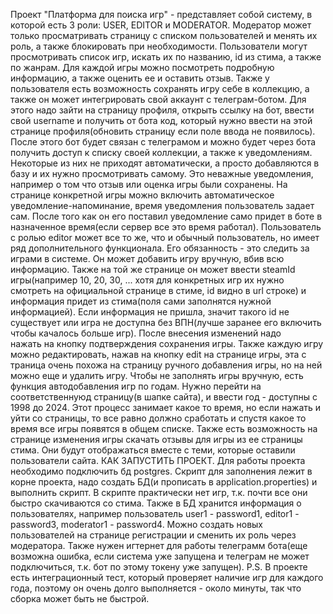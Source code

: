 Проект "Платформа для поиска игр" - представляет собой систему, в которой есть 3 роли: USER, EDITOR и MODERATOR. Модератор может только просматривать страницу с списком пользователей и менять их роль, а также блокировать при необходимости. Пользователи могут просмотривать список игр, искать их по названию, id из стима, а также по жанрам. 
Для каждой игры можно посмотреть подробную информацию, а также оценить ее и оставить отзыв. Также у пользователя есть возможность сохранять игру себе в коллекцию, а также он может интегрировать свой аккаунт с телеграм-ботом. Для этого надо зайти на страницу профиля, открыть ссылку на бот, ввести свой username и получить от бота код, 
который нужно ввести на этой странице профиля(обновить страницу если поле ввода не появилось). После этого бот будет связан с телеграмом и можно будет через бота получить доступ к списку своей коллекции, а также к уведомлениям. Некоторые из них не приходят автоматически, а просто добавляются в базу и их нужно просмотривать самому.
Это неважные уведомления, например о том что отзыв или оценка игры были сохранены. На странице конкретной игры можно включить автоматическое уведомление-напоминание, время уведомления пользователь задает сам. После того как он его поставил уведомление само придет в боте в назначенное время(если сервер все это время работал).
Пользователь с ролью editor может все то же, что и обычный пользователь, но имеет ряд дополнительного функционала. Его обязанность - это следить за играми в системе. Он может добавить игру вручную, вбив всю информацию. Также на той же странице он может ввести steamId игры(например 10, 20, 30, ... 
хотя для конкретных игр их нужно смотреть на официальной странице в стиме, id видно в url строке) и информация придет из стима(поля сами заполнятся нужной информацией). Если информация не пришла, значит такого id не существует или игра не доступна без ВПН(лучше заранее его включить чтобы качалось больше игр). После внесения изменений надо  
нажать на кнопку подтверждения сохранения игры. Также каждую игру можно редактировать, нажав на кнопку edit на странице игры, эта с траница очень похожа на страницу ручного добавления игры, но на ней можно еще и удалить игру. Чтобы не заполнять игры вручную, есть функция автодобавления игр по годам. Нужно перейти на соответственнуюд страницу(в шапке сайта),
и ввести год - доступны с 1998 до 2024. Этот процесс занимает какое то время, но если нажать и уйти со страницы, то все равно должно сработать и спустя какое то время все игры появятся в общем списке. Также есть возможность на странице изменения игры скачать отзывы для игры из ее страницы стима. Они будут отображаться вместе с теми, которые оставили
пользователи сайта.
КАК ЗАПУСТИТЬ ПРОЕКТ. Для работы проекта необходимо подключить бд postgres. Скрипт для заполнения лежит в корне проекта, надо создать БД(и прописать в application.properties) и выполнить скрипт. В скрипте практически нет игр, т.к. почти все они быстро скачиваются со стима.
Также в БД хранится информация о пользователях, например пользователь user1 - password1, editor1 - password3, moderator1 - password4. Можно  создать новых пользователей на странице регистрации и сменить их роль через модератора.
Также нужен игтернет для работы телеграмм бота(еще возможна ошибка, если система уже запущена и телеграм не может подключиться, т.к. бот по этому токену уже запущен). 
P.S. В проекте есть интеграционный тест, который проверяет наличие игр для каждого года, поэтому он очень долго выполняется - около минуты, так что сборка может быть не быстрой.
